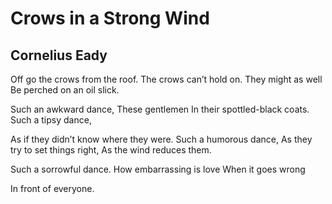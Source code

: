 # Crows in a Strong Wind
## Cornelius Eady
Off go the crows from the roof.
The crows can’t hold on.
They might as well
Be perched on an oil slick.

Such an awkward dance,
These gentlemen
In their spottled-black coats.
Such a tipsy dance,

As if they didn’t know where they were.
Such a humorous dance,
As they try to set things right,
As the wind reduces them.

Such a sorrowful dance.
How embarrassing is love
When it goes wrong

In front of everyone.